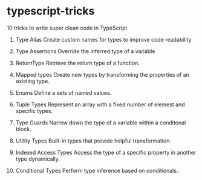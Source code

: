 # typescript-tricks
10  tricks to write super clean code in TypeScript


1. Type Alias
    Create custom names for types to improve code readability

2. Type Assertions
    Override the inferred type of a variable

3. ReturnType
    Retrieve the return type of a function.

4. Mapped types
    Create new types by transforming the properties of an existing type.

5. Enums
    Define a sets of named values.

6. Tuple Types
    Represent an array with a fixed number of elemest and specific types.

7. Type Guards
    Narrow down the type of a variable within a conditonal block.

8. Utility Types
    Built-in types that provide helpful transformation.

9. Indexed Access Types
    Access the type of a specific property in another type dynamically.

10. Conditional Types
    Perform type inference based on conditionals.
